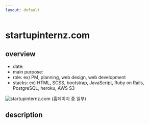```yaml
---
layout: default
---
```


# startupinternz.com

## overview

* date: 
* main purpose: 
* role: ex) PM, planning, web design, web development
* stacks: ex) HTML, SCSS, bootstrap, JavaScript, Ruby on Rails, PostgreSQL, heroku, AWS S3

![startupinternz.com]({{"/assets/img/project/2017_startupinternz_com_1.jpg"}})
(홈페이지 중 일부)

## description

